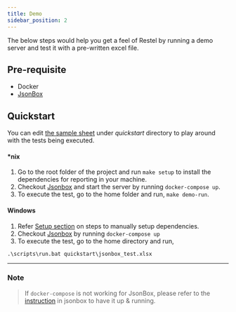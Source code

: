 ```yaml
---
title: Demo
sidebar_position: 2
---
```


The below steps would help you get a feel of Restel by running a demo server and test it with a pre-written excel file.

## Pre-requisite

- Docker
- [JsonBox](https://github.com/vasanthv/jsonbox)

## Quickstart

You can edit [the sample sheet](https://github.com/techconative/Restel/blob/main/quickstart/jsonbox_test.xlsx) under *quickstart* directory to play around with the tests being executed.

#### *nix

1. Go to the root folder of the project and run `make setup` to install the dependencies for reporting in your machine.
2. Checkout [Jsonbox](https://github.com/vasanthv/jsonbox) and start the server by running `docker-compose up`.
3. To execute the test, go to the home folder and run, `make demo-run`.

#### Windows 

1. Refer [Setup section](up_and_running#for-windows-and-systems-where-the-given-makefile-doesnt-work) on steps to manually setup dependencies.
2. Checkout [Jsonbox](https://github.com/vasanthv/jsonbox) by running `docker-compose up`
3. To execute the test, go to the home directory and run,
```
.\scripts\run.bat quickstart\jsonbox_test.xlsx
```

---
### Note
> If `docker-compose` is not working for JsonBox, please refer to the [instruction](https://github.com/vasanthv/jsonbox#how-to-run-locally) in jsonbox to have it up & running.
